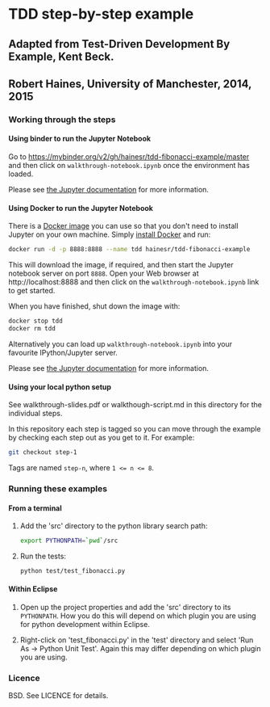 # TDD step-by-step example

## Adapted from Test-Driven Development By Example, Kent Beck.

## Robert Haines, University of Manchester, 2014, 2015

### Working through the steps
#### Using binder to run the Jupyter Notebook

Go to https://mybinder.org/v2/gh/hainesr/tdd-fibonacci-example/master and then
click on `walkthrough-notebook.ipynb` once the environment has loaded.

Please see [the Jupyter
documentation](http://jupyter.readthedocs.org/en/latest/index.html) for more
information.

#### Using Docker to run the Jupyter Notebook

There is a [Docker
image](https://hub.docker.com/r/hainesr/tdd-fibonacci-example/) you can use so
that you don't need to install Jupyter on your own machine. Simply [install
Docker](http://docs.docker.com/windows/started/) and run:

```sh
docker run -d -p 8888:8888 --name tdd hainesr/tdd-fibonacci-example
```

This will download the image, if required, and then start the Jupyter notebook
server on port `8888`. Open your Web browser at http://localhost:8888 and then
click on the `walkthrough-notebook.ipynb` link to get started.

When you have finished, shut down the image with:

```sh
docker stop tdd
docker rm tdd
```

Alternatively you can load up `walkthrough-notebook.ipynb` into your favourite
IPython/Jupyter server.

Please see [the Jupyter
documentation](http://jupyter.readthedocs.org/en/latest/index.html) for more
information.

#### Using your local python setup

See walkthrough-slides.pdf or walkthough-script.md in this directory for the
individual steps.

In this repository each step is tagged so you can move through the example by
checking each step out as you get to it. For example:

```sh
git checkout step-1
```

Tags are named `step-n`, where `1 <= n <= 8`.

### Running these examples
#### From a terminal

1.  Add the 'src' directory to the python library search path:
    ```sh
    export PYTHONPATH=`pwd`/src
    ```

1.  Run the tests:
    ```sh
    python test/test_fibonacci.py
    ```

#### Within Eclipse

1.  Open up the project properties and add the 'src' directory to its
    `PYTHONPATH`. How you do this will depend on which plugin you are using
    for python development within Eclipse.

1.  Right-click on 'test_fibonacci.py' in the 'test' directory and select
    'Run As -> Python Unit Test'. Again this may differ depending on which
    plugin you are using.

### Licence

BSD. See LICENCE for details.
